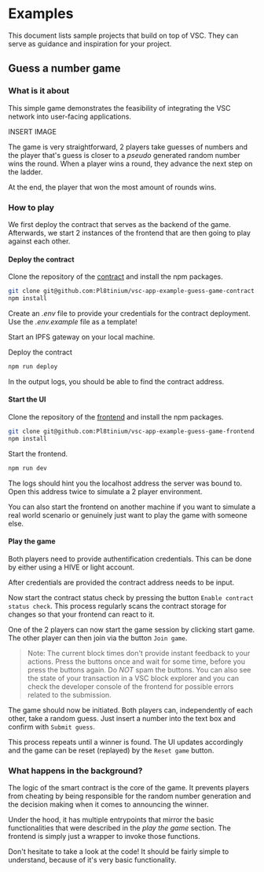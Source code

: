 # Examples

This document lists sample projects that build on top of VSC. They can serve as guidance and inspiration for your project.

## Guess a number game

### What is it about

This simple game demonstrates the feasibility of integrating the VSC network into user-facing applications.

INSERT IMAGE

The game is very straightforward, 2 players take guesses of numbers and the player that's guess is closer to a _pseudo_ generated random number wins the round. When a player wins a round, they advance the next step on the ladder.

At the end, the player that won the most amount of rounds wins.

### How to play

We first deploy the contract that serves as the backend of the game. Afterwards, we start 2 instances of the frontend that are then going to play against each other.

#### Deploy the contract

Clone the repository of the [contract](https://github.com/Pl8tinium/vsc-app-example-guess-game-contract) and install the npm packages.

```bash
git clone git@github.com:Pl8tinium/vsc-app-example-guess-game-contract.git
npm install
```

Create an _.env_ file to provide your credentials for the contract deployment. Use the _.env.example_ file as a template!

Start an IPFS gateway on your local machine.  

Deploy the contract

```bash
npm run deploy
```

In the output logs, you should be able to find the contract address.

#### Start the UI

Clone the repository of the [frontend](https://github.com/Pl8tinium/vsc-app-example-guess-game-frontend) and install the npm packages.

```bash
git clone git@github.com:Pl8tinium/vsc-app-example-guess-game-frontend.git
npm install
```

Start the frontend.

```bash
npm run dev
```

The logs should hint you the localhost address the server was bound to. Open this address twice to simulate a 2 player environment.  

You can also start the frontend on another machine if you want to simulate a real world scenario or genuinely just want to play the game with someone else.

#### Play the game

Both players need to provide authentification credentials. This can be done by either using a HIVE or light account.

After credentials are provided the contract address needs to be input.  

Now start the contract status check by pressing the button `Enable contract status check`. This process regularly scans the contract storage for changes so that your frontend can react to it.

One of the 2 players can now start the game session by clicking start game. The other player can then join via the button `Join game`.

> Note: The current block times don't provide instant feedback to your actions. Press the buttons once and wait for some time, before you press the buttons again. Do _NOT_ spam the buttons. You can also see the state of your transaction in a VSC block explorer and you can check the developer console of the frontend for possible errors related to the submission.

The game should now be initiated. Both players can, independently of each other, take a random guess. Just insert a number into the text box and confirm with `Submit guess`.

This process repeats until a winner is found. The UI updates accordingly and the game can be reset (replayed) by the `Reset game` button.

### What happens in the background?

The logic of the smart contract is the core of the game. It prevents players from cheating by being responsible for the random number generation and the decision making when it comes to announcing the winner.  

Under the hood, it has multiple entrypoints that mirror the basic functionalities that were described in the _play the game_ section. The frontend is simply just a wrapper to invoke those functions.

Don't hesitate to take a look at the code! It should be fairly simple to understand, because of it's very basic functionality.
